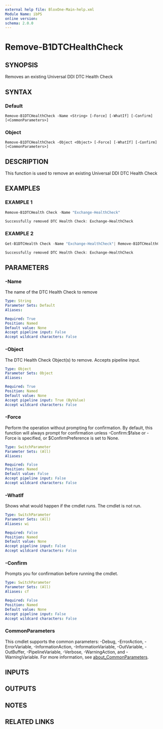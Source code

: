 ```yaml
---
external help file: BloxOne-Main-help.xml
Module Name: ibPS
online version:
schema: 2.0.0
---
```


# Remove-B1DTCHealthCheck

## SYNOPSIS
Removes an existing Universal DDI DTC Health Check

## SYNTAX

### Default
```
Remove-B1DTCHealthCheck -Name <String> [-Force] [-WhatIf] [-Confirm] [<CommonParameters>]
```

### Object
```
Remove-B1DTCHealthCheck -Object <Object> [-Force] [-WhatIf] [-Confirm] [<CommonParameters>]
```

## DESCRIPTION
This function is used to remove an existing Universal DDI DTC Health Check

## EXAMPLES

### EXAMPLE 1
```powershell
Remove-B1DTCHealth Check -Name "Exchange-HealthCheck"

Successfully removed DTC Health Check: Exchange-HealthCheck
```

### EXAMPLE 2
```powershell
Get-B1DTCHealth Check -Name "Exchange-HealthCheck"| Remove-B1DTCHealthCheck

Successfully removed DTC Health Check: Exchange-HealthCheck
```

## PARAMETERS

### -Name
The name of the DTC Health Check to remove

```yaml
Type: String
Parameter Sets: Default
Aliases:

Required: True
Position: Named
Default value: None
Accept pipeline input: False
Accept wildcard characters: False
```

### -Object
The DTC Health Check Object(s) to remove.
Accepts pipeline input.

```yaml
Type: Object
Parameter Sets: Object
Aliases:

Required: True
Position: Named
Default value: None
Accept pipeline input: True (ByValue)
Accept wildcard characters: False
```

### -Force
Perform the operation without prompting for confirmation.
By default, this function will always prompt for confirmation unless -Confirm:$false or -Force is specified, or $ConfirmPreference is set to None.

```yaml
Type: SwitchParameter
Parameter Sets: (All)
Aliases:

Required: False
Position: Named
Default value: False
Accept pipeline input: False
Accept wildcard characters: False
```

### -WhatIf
Shows what would happen if the cmdlet runs.
The cmdlet is not run.

```yaml
Type: SwitchParameter
Parameter Sets: (All)
Aliases: wi

Required: False
Position: Named
Default value: None
Accept pipeline input: False
Accept wildcard characters: False
```

### -Confirm
Prompts you for confirmation before running the cmdlet.

```yaml
Type: SwitchParameter
Parameter Sets: (All)
Aliases: cf

Required: False
Position: Named
Default value: None
Accept pipeline input: False
Accept wildcard characters: False
```

### CommonParameters
This cmdlet supports the common parameters: -Debug, -ErrorAction, -ErrorVariable, -InformationAction, -InformationVariable, -OutVariable, -OutBuffer, -PipelineVariable, -Verbose, -WarningAction, and -WarningVariable. For more information, see [about_CommonParameters](http://go.microsoft.com/fwlink/?LinkID=113216).

## INPUTS

## OUTPUTS

## NOTES

## RELATED LINKS
